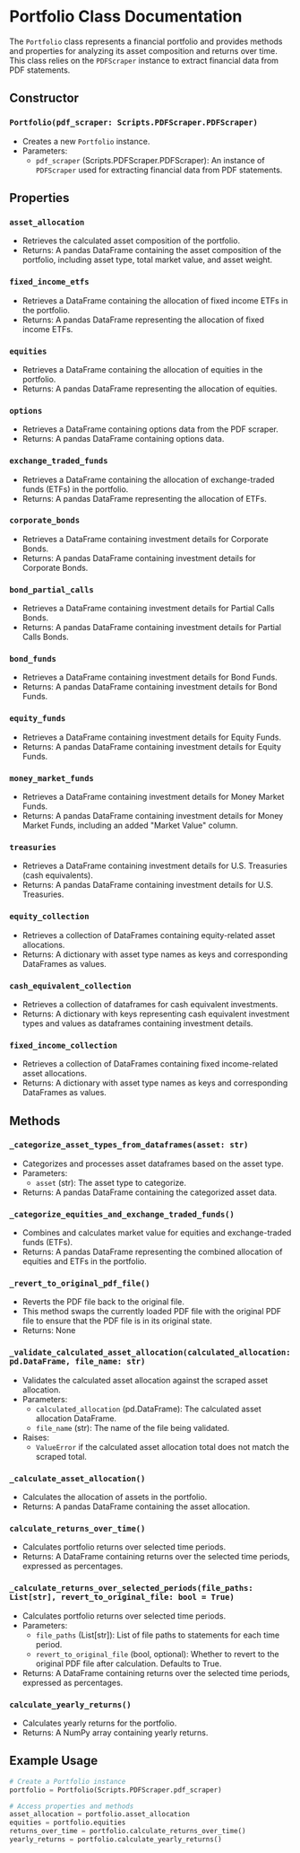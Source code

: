 # Portfolio Class Documentation

The `Portfolio` class represents a financial portfolio and provides methods and properties for analyzing its asset composition and returns over time. This class relies on the `PDFScraper` instance to extract financial data from PDF statements.

## Constructor

### `Portfolio(pdf_scraper: Scripts.PDFScraper.PDFScraper)`

- Creates a new `Portfolio` instance.
- Parameters:
  - `pdf_scraper` (Scripts.PDFScraper.PDFScraper): An instance of `PDFScraper` used for extracting financial data from PDF statements.

## Properties

### `asset_allocation`

- Retrieves the calculated asset composition of the portfolio.
- Returns: A pandas DataFrame containing the asset composition of the portfolio, including asset type, total market value, and asset weight.

### `fixed_income_etfs`

- Retrieves a DataFrame containing the allocation of fixed income ETFs in the portfolio.
- Returns: A pandas DataFrame representing the allocation of fixed income ETFs.

### `equities`

- Retrieves a DataFrame containing the allocation of equities in the portfolio.
- Returns: A pandas DataFrame representing the allocation of equities.

### `options`

- Retrieves a DataFrame containing options data from the PDF scraper.
- Returns: A pandas DataFrame containing options data.

### `exchange_traded_funds`

- Retrieves a DataFrame containing the allocation of exchange-traded funds (ETFs) in the portfolio.
- Returns: A pandas DataFrame representing the allocation of ETFs.

### `corporate_bonds`

- Retrieves a DataFrame containing investment details for Corporate Bonds.
- Returns: A pandas DataFrame containing investment details for Corporate Bonds.

### `bond_partial_calls`

- Retrieves a DataFrame containing investment details for Partial Calls Bonds.
- Returns: A pandas DataFrame containing investment details for Partial Calls Bonds.

### `bond_funds`

- Retrieves a DataFrame containing investment details for Bond Funds.
- Returns: A pandas DataFrame containing investment details for Bond Funds.

### `equity_funds`

- Retrieves a DataFrame containing investment details for Equity Funds.
- Returns: A pandas DataFrame containing investment details for Equity Funds.

### `money_market_funds`

- Retrieves a DataFrame containing investment details for Money Market Funds.
- Returns: A pandas DataFrame containing investment details for Money Market Funds, including an added "Market Value" column.

### `treasuries`

- Retrieves a DataFrame containing investment details for U.S. Treasuries (cash equivalents).
- Returns: A pandas DataFrame containing investment details for U.S. Treasuries.

### `equity_collection`

- Retrieves a collection of DataFrames containing equity-related asset allocations.
- Returns: A dictionary with asset type names as keys and corresponding DataFrames as values.

### `cash_equivalent_collection`

- Retrieves a collection of dataframes for cash equivalent investments.
- Returns: A dictionary with keys representing cash equivalent investment types and values as dataframes containing investment details.

### `fixed_income_collection`

- Retrieves a collection of DataFrames containing fixed income-related asset allocations.
- Returns: A dictionary with asset type names as keys and corresponding DataFrames as values.

## Methods

### `_categorize_asset_types_from_dataframes(asset: str)`

- Categorizes and processes asset dataframes based on the asset type.
- Parameters:
  - `asset` (str): The asset type to categorize.
- Returns: A pandas DataFrame containing the categorized asset data.

### `_categorize_equities_and_exchange_traded_funds()`

- Combines and calculates market value for equities and exchange-traded funds (ETFs).
- Returns: A pandas DataFrame representing the combined allocation of equities and ETFs in the portfolio.

### `_revert_to_original_pdf_file()`

- Reverts the PDF file back to the original file.
- This method swaps the currently loaded PDF file with the original PDF file to ensure that the PDF file is in its original state.
- Returns: None

### `_validate_calculated_asset_allocation(calculated_allocation: pd.DataFrame, file_name: str)`

- Validates the calculated asset allocation against the scraped asset allocation.
- Parameters:
  - `calculated_allocation` (pd.DataFrame): The calculated asset allocation DataFrame.
  - `file_name` (str): The name of the file being validated.
- Raises:
  - `ValueError` if the calculated asset allocation total does not match the scraped total.

### `_calculate_asset_allocation()`

- Calculates the allocation of assets in the portfolio.
- Returns: A pandas DataFrame containing the asset allocation.

### `calculate_returns_over_time()`

- Calculates portfolio returns over selected time periods.
- Returns: A DataFrame containing returns over the selected time periods, expressed as percentages.

### `_calculate_returns_over_selected_periods(file_paths: List[str], revert_to_original_file: bool = True)`

- Calculates portfolio returns over selected time periods.
- Parameters:
  - `file_paths` (List[str]): List of file paths to statements for each time period.
  - `revert_to_original_file` (bool, optional): Whether to revert to the original PDF file after calculation. Defaults to True.
- Returns: A DataFrame containing returns over the selected time periods, expressed as percentages.

### `calculate_yearly_returns()`

- Calculates yearly returns for the portfolio.
- Returns: A NumPy array containing yearly returns.

## Example Usage

```python
# Create a Portfolio instance
portfolio = Portfolio(Scripts.PDFScraper.pdf_scraper)

# Access properties and methods
asset_allocation = portfolio.asset_allocation
equities = portfolio.equities
returns_over_time = portfolio.calculate_returns_over_time()
yearly_returns = portfolio.calculate_yearly_returns()
